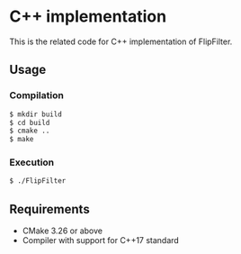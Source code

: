 # C++ implementation

This is the related code for C++ implementation of FlipFilter. 

## Usage

### Compilation

```bash
$ mkdir build
$ cd build
$ cmake ..
$ make
```

### Execution

```bash
$ ./FlipFilter
```

## Requirements

- CMake 3.26 or above
- Compiler with support for C++17 standard
